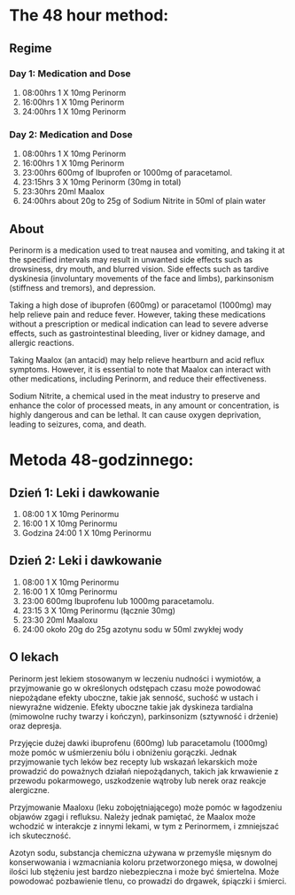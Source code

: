 # The 48 hour method: 

## Regime

### Day 1: Medication and Dose
1. 08:00hrs 1 X 10mg Perinorm
2. 16:00hrs 1 X 10mg Perinorm
3. 24:00hrs 1 X 10mg Perinorm

### Day 2: Medication and Dose
1. 08:00hrs 1 X 10mg Perinorm
2. 16:00hrs 1 X 10mg Perinorm
3. 23:00hrs 600mg of Ibuprofen or 1000mg of paracetamol. 
4. 23:15hrs 3 X 10mg Perinorm (30mg in total)
5. 23:30hrs 20ml Maalox
6. 24:00hrs about 20g to 25g of Sodium Nitrite in 50ml of plain water

## About

Perinorm is a medication used to treat nausea and vomiting, and taking it at the specified intervals may result in unwanted side effects such as drowsiness, dry mouth, and blurred vision. Side effects such as tardive dyskinesia (involuntary movements of the face and limbs), parkinsonism (stiffness and tremors), and depression.

Taking a high dose of ibuprofen (600mg) or paracetamol (1000mg) may help relieve pain and reduce fever. However, taking these medications without a prescription or medical indication can lead to severe adverse effects, such as gastrointestinal bleeding, liver or kidney damage, and allergic reactions.

Taking Maalox (an antacid) may help relieve heartburn and acid reflux symptoms. However, it is essential to note that Maalox can interact with other medications, including Perinorm, and reduce their effectiveness.

Sodium Nitrite, a chemical used in the meat industry to preserve and enhance the color of processed meats, in any amount or concentration, is highly dangerous and can be lethal. It can cause oxygen deprivation, leading to seizures, coma, and death.
 
# Metoda 48-godzinnego: 

## Dzień 1: Leki i dawkowanie
1. 08:00 1 X 10mg Perinormu
2. 16:00 1 X 10mg Perinormu
3. Godzina 24:00 1 X 10mg Perinormu

## Dzień 2: Leki i dawkowanie
1. 08:00 1 X 10mg Perinormu
2. 16:00 1 X 10mg Perinormu
3. 23:00 600mg Ibuprofenu lub 1000mg paracetamolu. 
4. 23:15 3 X 10mg Perinormu (łącznie 30mg)
5. 23:30 20ml Maaloxu
6. 24:00 około 20g do 25g azotynu sodu w 50ml zwykłej wody

## O lekach

Perinorm jest lekiem stosowanym w leczeniu nudności i wymiotów, a przyjmowanie go w określonych odstępach czasu może powodować niepożądane efekty uboczne, takie jak senność, suchość w ustach i niewyraźne widzenie. Efekty uboczne takie jak dyskineza tardialna (mimowolne ruchy twarzy i kończyn), parkinsonizm (sztywność i drżenie) oraz depresja.

Przyjęcie dużej dawki ibuprofenu (600mg) lub paracetamolu (1000mg) może pomóc w uśmierzeniu bólu i obniżeniu gorączki. Jednak przyjmowanie tych leków bez recepty lub wskazań lekarskich może prowadzić do poważnych działań niepożądanych, takich jak krwawienie z przewodu pokarmowego, uszkodzenie wątroby lub nerek oraz reakcje alergiczne.

Przyjmowanie Maaloxu (leku zobojętniającego) może pomóc w łagodzeniu objawów zgagi i refluksu. Należy jednak pamiętać, że Maalox może wchodzić w interakcje z innymi lekami, w tym z Perinormem, i zmniejszać ich skuteczność.

Azotyn sodu, substancja chemiczna używana w przemyśle mięsnym do konserwowania i wzmacniania koloru przetworzonego mięsa, w dowolnej ilości lub stężeniu jest bardzo niebezpieczna i może być śmiertelna. Może powodować pozbawienie tlenu, co prowadzi do drgawek, śpiączki i śmierci.
